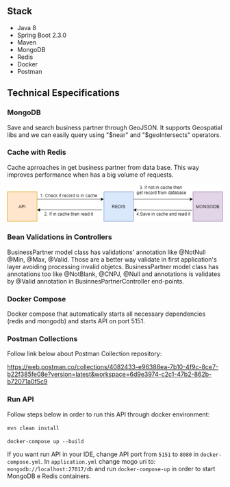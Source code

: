 ## Stack
- Java 8
- Spring Boot 2.3.0
- Maven
- MongoDB
- Redis
- Docker
- Postman 

## Technical Especifications

### MongoDB
Save and search business partner through GeoJSON. It supports Geospatial libs and we can easily query using "$near" and "$geoIntersects" operators.

### Cache with Redis
Cache aprroaches in get business partner from data base. This way improves performance when has a big volume of requests. 
 
 ![Screenshot](https://github.com/ronaldoleitte1975/zd-backendchallenge/blob/master/Cache%20Diagram.png)

### Bean Validations in Controllers
BusinessPartner model class has validations' annotation like @NotNull @Min, @Max, @Valid. Those are a better way validate in first application's layer avoiding processing invalid objetcs. BusinessPartner model class has annotations too like @NotBlank, @CNPJ, @Null and annotations is validates by @Valid annotation in BusinnesPartnerController end-points.

### Docker Compose
Docker compose that automatically starts all necessary dependencies (redis and mongodb) and starts API on port 5151. 

### Postman Collections
Follow link below about Postman Collection repository:

https://web.postman.co/collections/4082433-e96388ea-7b10-4f9c-8ce7-b22f385fe08e?version=latest&workspace=6d9e3974-c2c1-47b2-862b-b72071a0f5c9

### Run API
Follow steps below in order to run this API through docker environment:

`mvn clean install`

`docker-compose up --build`


If you want run API in your IDE, change API port from `5151` to `8080` in `docker-compose.yml`. In `application.yml`  change mogo uri to: `mongodb://localhost:27017/db` and run `docker-compose-up` in order to start MongoDB e Redis containers.

 
